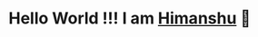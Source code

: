 # Hello World !!! I am [Himanshu](https://github.com/himanshusingh2041) 👋

<!--
**himanshusingh2041/himanshusingh2041** is a ✨ _special_ ✨ repository because its `README.md` (this file) appears on your GitHub profile.

Here are some ideas to get you started:

- 🔭 I’m currently working on Angular, Java Microservies, Springboot, Micronaut, Rxjs, Ionic App
- 🌱 I’m currently learning Python, NgRx, GraphQL, Cloud
- 💬 Ask me about Angular, Java, Firebase, Ionic etc
- 📫 How to reach me: [@himanshusingh2041](himanshusingh2041@gmail.com)

-->
